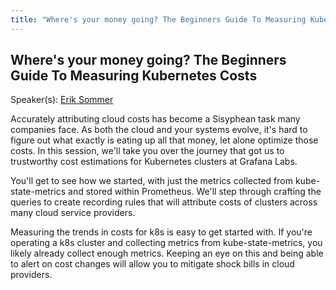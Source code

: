 ```yaml
---
title: "Where's your money going? The Beginners Guide To Measuring Kubernetes Costs"
---
```


## Where's your money going? The Beginners Guide To Measuring Kubernetes Costs

Speaker(s): [Erik Sommer](../../speakers/erik-sommer)

Accurately attributing cloud costs has become a Sisyphean task many companies face. As both the cloud and your systems evolve, it's hard to figure out what exactly is eating up all that money, let alone optimize those costs. In this session, we'll take you over the journey that got us to trustworthy cost estimations for Kubernetes clusters at Grafana Labs.

You'll get to see how we started, with just the metrics collected from kube-state-metrics and stored within Prometheus. We'll step through crafting the queries to create recording rules that will attribute costs of clusters across many cloud service providers.

Measuring the trends in costs for k8s is easy to get started with. If you're operating a k8s cluster and collecting metrics from kube-state-metrics, you likely already collect enough metrics. Keeping an eye on this and being able to alert on cost changes will allow you to mitigate shock bills in cloud providers.

